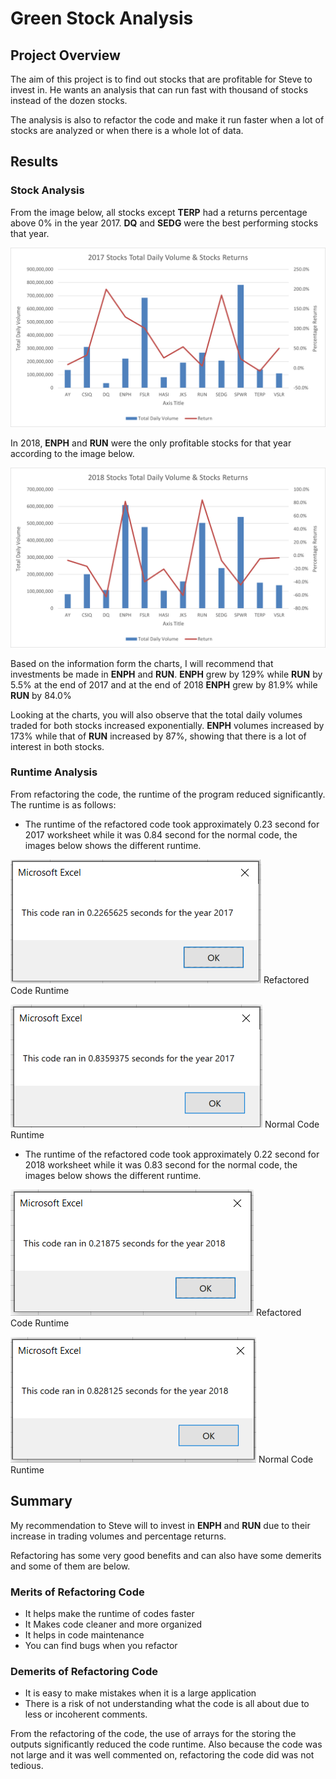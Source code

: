 # Green Stock Analysis



## Project Overview

The aim of this project is to find out stocks that are profitable for Steve to invest in. He wants an analysis that can run fast with thousand of stocks instead of the dozen stocks.

The analysis is also to refactor the code and make it run faster when a lot of stocks are analyzed or when there is a whole lot of data.



## Results

### Stock Analysis

From the image below, all stocks except **TERP** had a returns percentage above 0% in the year 2017. **DQ** and **SEDG** were the best performing stocks that year.

![2017 returns image](./Resources/VBA_Challenge_2017_Returns_Chart.png)



In 2018, **ENPH** and **RUN** were the only profitable stocks for that year according to the image below.

![2018 returns  image](./Resources/VBA_Challenge_2018_Returns_Chart.png)



Based on the information form the charts, I will recommend that investments be made in **ENPH** and **RUN**. **ENPH** grew by 129% while **RUN** by 5.5% at the end of 2017 and at the end of 2018 **ENPH** grew by 81.9% while **RUN** by 84.0%

Looking at the charts, you will also observe that the total daily volumes traded for both stocks increased exponentially. **ENPH** volumes increased by 173% while that of **RUN** increased by 87%, showing that there is a lot of interest in both stocks.


### Runtime Analysis

From refactoring the code, the runtime of the program reduced significantly. The runtime is as follows:

* The runtime of the refactored code took approximately 0.23 second for 2017 worksheet while it was 0.84 second for the normal code, the images below shows the different runtime.


![2017 Refactored Code runtime image](./Resources/VBA_Challenge_2017.png)
					Refactored Code Runtime
					
					
![2017 Normal Code runtime image](./Resources/VBA_Challenge_non-refactored_2017.png)
					Normal Code Runtime 
								
* The runtime of the refactored code took approximately 0.22 second for 2018 worksheet while it was 0.83 second for the normal code, the images below shows the different runtime.


![2018 runtime image](./Resources/VBA_Challenge_2018.png)
					Refactored Code Runtime

![2018 Normal Code runtime image](./Resources/VBA_Challenge_non-refactored_2018.png)
					Normal Code Runtime


## Summary


My recommendation to Steve will to invest in **ENPH** and **RUN** due to their increase in trading volumes and percentage returns.


Refactoring has some very good benefits and can also have some demerits and some of them are below.
### Merits of Refactoring Code
* It helps make the runtime of codes faster 
* It Makes code cleaner and more organized
* It helps in code maintenance
* You can find bugs when you refactor

### Demerits of Refactoring Code
* It is easy to make mistakes when it is a large application
* There is a risk of not understanding what the code is all about due to less or incoherent comments.


From the refactoring of the code, the use of arrays for the storing the outputs significantly reduced the code runtime. Also because the code was not large and it was well commented on, refactoring the code did was not tedious.